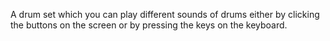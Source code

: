 A drum set which you can play different sounds of drums either by  clicking the buttons on the screen or by pressing the keys on the keyboard.
